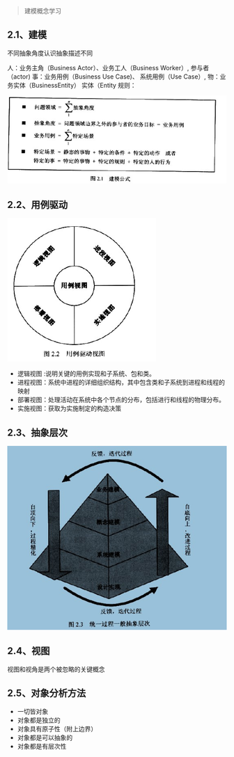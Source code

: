 >建模概念学习
## 2.1、建模
不同抽象角度认识抽象描述不同

人：业务主角（Business Actor）、业务工人（Business Worker）, 参与者（actor)
事：业务用例（Business Use Case)、 系统用例（Use Case）,
物：业务实体（BusinessEntity） 实体（Entity
规则：

![建模公式](./img/建模公式.jpg)
## 2.2、用例驱动

![用例驱动视图](./img/用例驱动视图.jpg)
- 逻辑视图 :说明关键的用例实现和子系统、包和类。
- 进程视图：系统中进程的详细组织结构，其中包含类和子系统到进程和线程的映射
- 部署视图：处理活动在系统中各个节点的分布，包括进行和线程的物理分布。
- 实施视图：获取为实施制定的构造决策
## 2.3、抽象层次

![用例驱动视图](./img/统一过程一般抽象层次.jpg)

## 2.4、视图
视图和视角是两个被忽略的关键概念

## 2.5、对象分析方法
- 一切皆对象
- 对象都是独立的
- 对象具有原子性（附上边界）
- 对象都是可以抽象的
- 对象都是有层次性